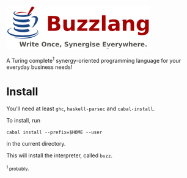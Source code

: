 ![Buzzlang Logo](https://github.com/tomjnixon/buzzlang/raw/master/doc/logo.png)

A Turing complete<sup>1</sup> synergy-oriented programming language for your everyday business needs!

Install
=======

You'll need at least `ghc`, `haskell-parsec` and `cabal-install`.

To install, run

	cabal install --prefix=$HOME --user

in the current directory.

This will install the interpreter, called `buzz`.

<sub><sup>1</sup> probably.</sub>
